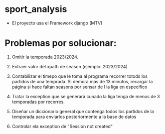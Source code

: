 # sport_analysis

*  El proyecto usa el Framework django (MTV) 


# Problemas por solucionar:

1) Omitir la temporada 2023/2024.

2) Extraer valor del xpath de season (ejemplo: 2023/2024)

3) Contabilizar el timepo que le toma al programa recorrer totods los partidos de una temprada. Si demora más de 13 minutos, recargar la página si hace faltan seasons por sensar de l la liga en específico

4) Tratar la exception que se generará cunado la liga tenga de menos de 3 temporadas por recorres.

5) Diseñar un diccionario general que contenga todos los partidos de la temporada para enviarlos posteriormente a la base de datos

6) Controlar ela exception de "Session not created"
